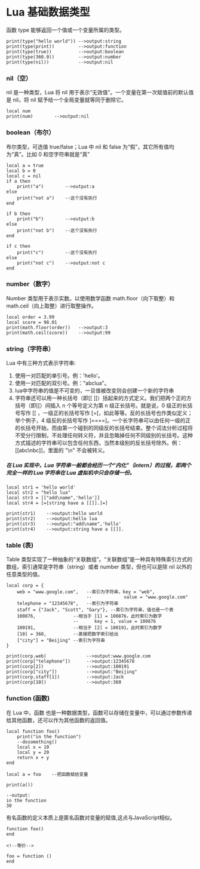 # Lua 基础数据类型
函数 type 能够返回一个值或一个变量所属的类型。
```
print(type("hello world")) -->output:string
print(type(print))         -->output:function
print(type(true))          -->output:boolean
print(type(360.0))         -->output:number
print(type(nil))           -->output:nil
```
### nil（空）
nil 是一种类型，Lua 将 nil 用于表示“无效值”。一个变量在第一次赋值前的默认值是 nil，将 nil 赋予给一个全局变量就等同于删除它。

```
local num
print(num)        -->output:nil
```
### boolean（布尔）
布尔类型，可选值 true/false；Lua 中 nil 和 false 为“假”，其它所有值均为“真”。比如 0 和空字符串就是“真”

```
local a = true
local b = 0
local c = nil
if a then
    print("a")        -->output:a
else
    print("not a")    --这个没有执行
end

if b then
    print("b")        -->output:b
else
    print("not b")    --这个没有执行
end

if c then
    print("c")        --这个没有执行
else
    print("not c")    -->output:not c
end
```

### number（数字）
Number 类型用于表示实数。以使用数学函数 math.floor（向下取整）和 math.ceil（向上取整）进行取整操作。

```
local order = 3.99
local score = 98.01
print(math.floor(order))   -->output:3
print(math.ceil(score))    -->output:99
```
### string（字符串）
Lua 中有三种方式表示字符串:
1. 使用一对匹配的单引号。例：'hello'。
2. 使用一对匹配的双引号。例："abclua"。
3. lua中字符串的值是不可变的，一旦值被改变则会创建一个新的字符串
4. 字符串还可以用一种长括号（即[[ ]]）括起来的方式定义。我们把两个正的方括号（即[[）间插入 n 个等号定义为第 n 级正长括号。就是说，0 级正的长括号写作 [[ ，一级正的长括号写作 [=[，如此等等。反的长括号也作类似定义；举个例子，4 级反的长括号写作 ]====]。一个长字符串可以由任何一级的正的长括号开始，而由第一个碰到的同级反的长括号结束。整个词法分析过程将不受分行限制，不处理任何转义符，并且忽略掉任何不同级别的长括号。这种方式描述的字符串可以包含任何东西，当然本级别的反长括号除外。例：[[abc\nbc]]，里面的 "\n" 不会被转义。
##### 在 Lua 实现中，Lua 字符串一般都会经历一个“内化”（intern）的过程，即两个完全一样的 Lua 字符串在 Lua 虚拟机中只会存储一份。

```
local str1 = 'hello world'
local str2 = "hello lua"
local str3 = [["add\name",'hello']]
local str4 = [=[string have a [[]].]=]

print(str1)    -->output:hello world
print(str2)    -->output:hello lua
print(str3)    -->output:"add\name",'hello'
print(str4)    -->output:string have a [[]].
```

### table (表)
Table 类型实现了一种抽象的“关联数组”。“关联数组”是一种具有特殊索引方式的数组，索引通常是字符串（string）或者 number 类型，但也可以是除 nil 以外的任意类型的值。

```
local corp = {
    web = "www.google.com",   --索引为字符串，key = "web",
                              --            value = "www.google.com"
    telephone = "12345678",   --索引为字符串
    staff = {"Jack", "Scott", "Gary"}, --索引为字符串，值也是一个表
    100876,              --相当于 [1] = 100876，此时索引为数字
                         --      key = 1, value = 100876
    100191,              --相当于 [2] = 100191，此时索引为数字
    [10] = 360,          --直接把数字索引给出
    ["city"] = "Beijing" --索引为字符串
}

print(corp.web)               -->output:www.google.com
print(corp["telephone"])      -->output:12345678
print(corp[2])                -->output:100191
print(corp["city"])           -->output:"Beijing"
print(corp.staff[1])          -->output:Jack
print(corp[10])               -->output:360
```
### function (函数)
在 Lua 中，函数 也是一种数据类型，函数可以存储在变量中，可以通过参数传递给其他函数，还可以作为其他函数的返回值。

```
local function foo()
    print("in the function")
    --dosomething()
    local x = 10
    local y = 20
    return x + y
end

local a = foo    --把函数赋给变量

print(a())

--output:
in the function
30
```

有名函数的定义本质上是匿名函数对变量的赋值,这点与JavaScript相似。

```
function foo()
end

<!--等价-->

foo = function ()
end
```
